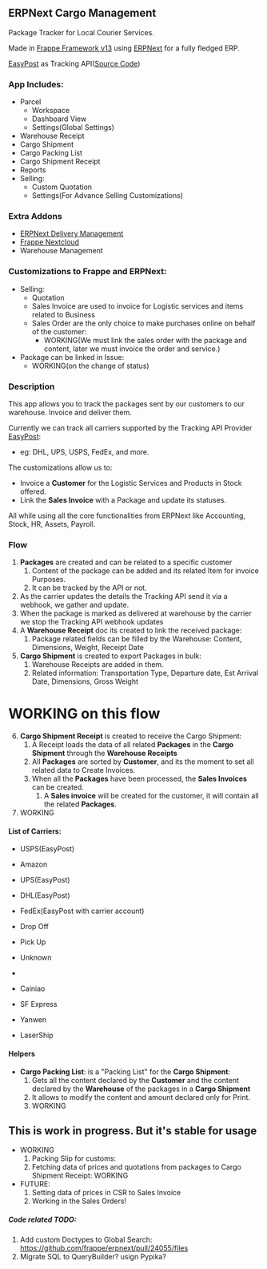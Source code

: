 ## ERPNext Cargo Management

Package Tracker for Local Courier Services.

Made in [Frappe Framework v13](https://github.com/frappe/frappe/) using [ERPNext](https://github.com/frappe/erpnext) for a fully fledged ERP.

[EasyPost](https://www.easypost.com/) as Tracking API([Source Code](https://github.com/EasyPost/easypost-python))

### App Includes:
- Parcel
  - Workspace
  - Dashboard View
  - Settings(Global Settings)
- Warehouse Receipt
- Cargo Shipment
- Cargo Packing List
- Cargo Shipment Receipt
- Reports
- Selling:
  - Custom Quotation
  - Settings(For Advance Selling Customizations)

### Extra Addons
- [ERPNext Delivery Management](https://github.com/AgileShift/erpnext_delivery)
- [Frappe Nextcloud](https://github.com/AgileShift/frappe_nextcloud)
- Warehouse Management

### Customizations to Frappe and ERPNext:
- Selling:
  - Quotation
  - Sales Invoice are used to invoice for Logistic services and items related to Business
  - Sales Order are the only choice to make purchases online on behalf of the customer:
    - WORKING(We must link the sales order with the package and content, later we must invoice the order and service.)
- Package can be linked in Issue:
  - WORKING(on the change of status)

### Description
This app allows you to track the packages sent by our customers to our warehouse.
Invoice and deliver them.

Currently we can track all carriers supported by the Tracking API Provider [EasyPost](https://www.easypost.com/carriers):
* eg: DHL, UPS, USPS, FedEx, and more.

The customizations allow us to:
- Invoice a **Customer** for the Logistic Services and Products in Stock offered.
- Link the **Sales Invoice** with a Package and update its statuses.

All while using all the core functionalities from ERPNext like Accounting, Stock, HR, Assets, Payroll.

### Flow
1. **Packages** are created and can be related to a specific customer
   1. Content of the package can be added and its related Item for invoice Purposes.
   2. It can be tracked by the API or not.
2. As the carrier updates the details the Tracking API send it via a webhook, we gather and update.
3. When the package is marked as delivered at warehouse by the carrier we stop the Tracking API webhook updates
4. A **Warehouse Receipt** doc its created to link the received package:
   1. Package related fields can be filled by the Warehouse: Content, Dimensions, Weight, Receipt Date
5. **Cargo Shipment** is created to export Packages in bulk:
   1. Warehouse Receipts are added in them.
   2. Related information: Transportation Type, Departure date, Est Arrival Date, Dimensions, Gross Weight

# WORKING on this flow
6. **Cargo Shipment Receipt** is created to receive the Cargo Shipment:
   1. A Receipt loads the data of all related **Packages** in the **Cargo Shipment** through the **Warehouse Receipts**
   2. All **Packages** are sorted by **Customer**, and its the moment to set all related data to Create Invoices.
   3. When all the **Packages** have been processed, the **Sales Invoices** can be created.
      1. A **Sales invoice** will be created for the customer, it will contain all the related **Packages**.
7. WORKING

#### List of Carriers:
- USPS(EasyPost)
- Amazon
- UPS(EasyPost)
- DHL(EasyPost)
- FedEx(EasyPost with carrier account)

- Drop Off
- Pick Up
- Unknown
-
- Cainiao
- SF Express
- Yanwen
- LaserShip


#### Helpers
- **Cargo Packing List**: is a "Packing List" for the **Cargo Shipment**:
  1. Gets all the content declared by the **Customer** and the content declared by the **Warehouse** of the packages in a **Cargo Shipment**
  2. It allows to modify the content and amount declared only for Print.
  3. WORKING

## This is work in progress. But it's stable for usage
- WORKING
  1. Packing Slip for customs:
  2. Fetching data of prices and quotations from packages to Cargo Shipment Receipt: WORKING
- FUTURE:
  1. Setting data of prices in CSR to Sales Invoice
  2. Working in the Sales Orders!



##### Code related TODO:
1. Add custom Doctypes to Global Search: https://github.com/frappe/erpnext/pull/24055/files
2. Migrate SQL to QueryBuilder? usign Pypika?
